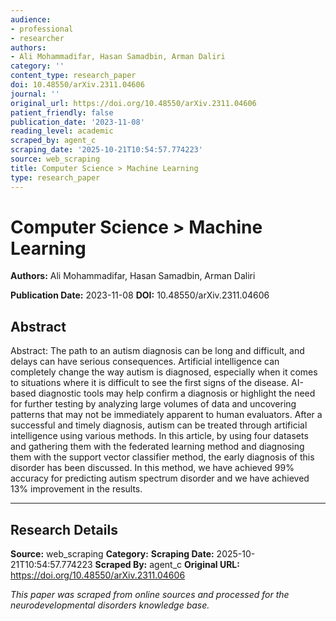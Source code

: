 ```yaml
---
audience:
- professional
- researcher
authors:
- Ali Mohammadifar, Hasan Samadbin, Arman Daliri
category: ''
content_type: research_paper
doi: 10.48550/arXiv.2311.04606
journal: ''
original_url: https://doi.org/10.48550/arXiv.2311.04606
patient_friendly: false
publication_date: '2023-11-08'
reading_level: academic
scraped_by: agent_c
scraping_date: '2025-10-21T10:54:57.774223'
source: web_scraping
title: Computer Science > Machine Learning
type: research_paper
---
```

# Computer Science > Machine Learning

**Authors:** Ali Mohammadifar, Hasan Samadbin, Arman Daliri

**Publication Date:** 2023-11-08
**DOI:** 10.48550/arXiv.2311.04606

## Abstract

Abstract:
The path to an autism diagnosis can be long and difficult, and delays can have serious consequences. Artificial intelligence can completely change the way autism is diagnosed, especially when it comes to situations where it is difficult to see the first signs of the disease. AI-based diagnostic tools may help confirm a diagnosis or highlight the need for further testing by analyzing large volumes of data and uncovering patterns that may not be immediately apparent to human evaluators. After a successful and timely diagnosis, autism can be treated through artificial intelligence using various methods. In this article, by using four datasets and gathering them with the federated learning method and diagnosing them with the support vector classifier method, the early diagnosis of this disorder has been discussed. In this method, we have achieved 99% accuracy for predicting autism spectrum disorder and we have achieved 13% improvement in the results.

---

## Research Details

**Source:** web_scraping
**Category:** 
**Scraping Date:** 2025-10-21T10:54:57.774223
**Scraped By:** agent_c
**Original URL:** https://doi.org/10.48550/arXiv.2311.04606

*This paper was scraped from online sources and processed for the neurodevelopmental disorders knowledge base.*